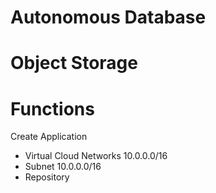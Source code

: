 # Autonomous Database
# Object Storage
# Functions
Create Application
- Virtual Cloud Networks
10.0.0.0/16
- Subnet
10.0.0.0/16
- Repository
